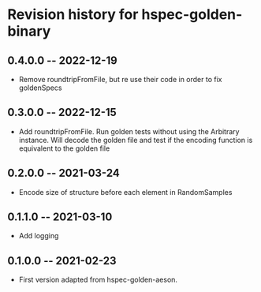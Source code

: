 # Revision history for hspec-golden-binary

## 0.4.0.0  -- 2022-12-19
* Remove roundtripFromFile, but re use their code in order to fix goldenSpecs

## 0.3.0.0  -- 2022-12-15
* Add roundtripFromFile. Run golden tests without using the Arbitrary instance. Will decode the golden file and test if the encoding function is equivalent to the golden file 

## 0.2.0.0  -- 2021-03-24

* Encode size of structure before each element in RandomSamples

## 0.1.1.0  -- 2021-03-10

* Add logging

## 0.1.0.0  -- 2021-02-23

* First version adapted from hspec-golden-aeson. 
